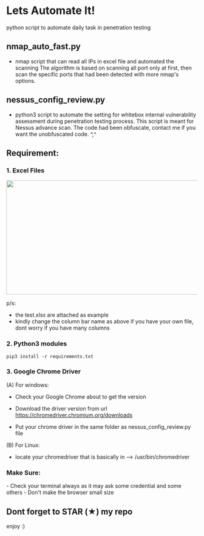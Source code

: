 # Lets Automate It!
python script to automate daily task in penetration testing

## nmap_auto_fast.py ##
- nmap script that can read all IPs in excel file and automated the scanning
The algorithm is based on scanning all port only at first, then scan the specific ports that had been detected with more nmap's options.

## nessus_config_review.py ##
- python3 script to automate the setting for whitebox internal vulnerability assessment during penetration testing process. This script is meant for Nessus advance scan. The code had been obfuscate, contact me if you want the unobfuscated code. ^,^

<h2> Requirement: </h2>
<h3> 1. Excel Files </h3>

<img src="https://github.com/saitamang/saitamang.github.io/blob/master/assets/images/excel_nessus.PNG" alt="" data-canonical-src="https://github.com/saitamang/saitamang.github.io/blob/master/assets/images/excel_nessus.PNG" width="1000" height="300" />

p/s: 
- the test.xlsx are attached as example
- kindly change the column bar name as above if you have your own file, dont worry if you have many columns

<h3> 2. Python3 modules </h3>

`pip3 install -r requirements.txt`

<h3> 3. Google Chrome Driver </h3>
(A) For windows:

- Check your Google Chrome about to get the version

- Download the driver version from url https://chromedriver.chromium.org/downloads

- Put your chrome driver in the same folder as nessus_config_review.py file

(B) For Linux:
- locate your chromedriver that is basically in --> /usr/bin/chromedriver

<h3>Make Sure:</h3>
- Check your terminal always as it may ask some credential and some others
- Don't make the browser small size

<h2>Dont forget to STAR (★) my repo</h2>

enjoy :)

